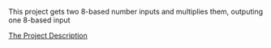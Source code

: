 This project gets two 8-based number inputs and multiplies them, outputing one 8-based input

[The Project Description](https://github.com/ocebenzer/BOUN_cmpe_archive_ocb/blob/master/cmpe230/project%201%20assembly/cmpe230fall2019hw1.pdf)

